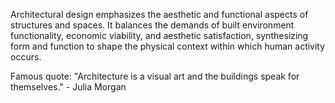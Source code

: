 
Architectural design emphasizes the aesthetic and functional aspects of structures and spaces. It balances the demands of built environment functionality, economic viability, and aesthetic satisfaction, synthesizing form and function to shape the physical context within which human activity occurs.

Famous quote: "Architecture is a visual art and the buildings speak for themselves." - Julia Morgan

